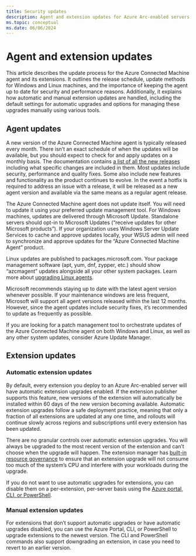 ```yaml
---
title: Security updates
description: Agent and extension updates for Azure Arc-enabled servers.
ms.topic: conceptual
ms.date: 06/06/2024
---
```


# Agent and extension updates

This article describes the update process for the Azure Connected Machine agent and its extensions. It outlines the release schedule, update methods for Windows and Linux machines, and the importance of keeping the agent up to date for security and performance reasons. Additionally, it explains how automatic and manual extension updates are handled, including the default settings for automatic upgrades and options for managing these upgrades manually using various tools.

## Agent updates

A new version of the Azure Connected Machine agent is typically released every month. There isn’t an exact schedule of when the updates will be available, but you should expect to check for and apply updates on a monthly basis. The documentation contains [a list of all the new releases](/azure/azure-arc/servers/agent-release-notes) including what specific changes are included in them. Most updates include security, performance and quality fixes. Some also include new features and functionality as the product continues to evolve. In the event a hotfix is required to address an issue with a release, it will be released as a new agent version and available via the same means as a regular agent release.

The Azure Connected Machine agent does not update itself. You will need to update it using your preferred update management tool. For Windows machines, updates are delivered through Microsoft Update. Standalone servers should opt-in to Microsoft Updates (“receive updates for other Microsoft products”). If your organization uses Windows Server Update Services to cache and approve updates locally, your WSUS admin will need to synchronize and approve updates for the “Azure Connected Machine Agent” product.

Linux updates are published to packages.microsoft.com. Your package management software (apt, yum, dnf, zypper, etc.) should show “azcmagent” updates alongside all your other system packages. Learn more about [upgrading Linux agents](/azure/azure-arc/servers/manage-agent?tabs=linux-apt).

Microsoft recommends staying up to date with the latest agent version whenever possible. If your maintenance windows are less frequent, Microsoft will support all agent versions released within the last 12 months. However, since the agent updates include security fixes, it’s recommended to update as frequently as possible.

If you are looking for a patch management tool to orchestrate updates of the Azure Connected Machine agent on both Windows and Linux, as well as any other system updates, consider Azure Update Manager. 

## Extension updates

### Automatic extension updates

By default, every extension you deploy to an Azure Arc-enabled server will have automatic extension upgrades enabled. If the extension publisher supports this feature, new versions of the extension will automatically be installed within 60 days of the new version becoming available. Automatic extension upgrades follow a safe deployment practice, meaning that only a fraction of all extensions are updated at any one time, and rollouts will continue slowly across regions and subscriptions until every extension has been updated.

There are no granular controls over automatic extension upgrades. You will always be upgraded to the most recent version of the extension and can’t choose when the upgrade will happen. The extension manager has [built-in resource governance](/azure/azure-arc/servers/agent-overview) to ensure that an extension upgrade will not consume too much of the system’s CPU and interfere with your workloads during the upgrade.

If you do not want to use automatic upgrades for extensions, you can disable them on a per-extension, per-server basis using the [Azure portal, CLI, or PowerShell](/azure/azure-arc/servers/manage-automatic-vm-extension-upgrade?tabs=azure-portal).

### Manual extension updates

For extensions that don’t support automatic upgrades or have automatic upgrades disabled, you can use the Azure Portal, CLI, or PowerShell to upgrade extensions to the newest version. The CLI and PowerShell commands also support downgrading an extension, in case you need to revert to an earlier version.



